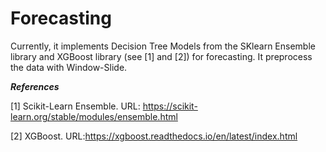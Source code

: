 # Forecasting  

Currently, it implements Decision Tree Models from the SKlearn Ensemble library and XGBoost library (see [1] and [2]) for forecasting. 
It preprocess the data with  Window-Slide.



***References***

[1] Scikit-Learn Ensemble. URL: https://scikit-learn.org/stable/modules/ensemble.html

[2] XGBoost. URL:https://xgboost.readthedocs.io/en/latest/index.html
